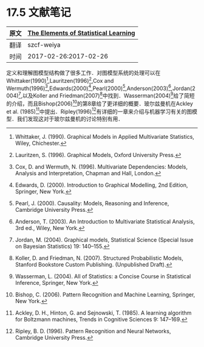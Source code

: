 # 17.5 文献笔记

| 原文   | [The Elements of Statistical Learning](https://web.stanford.edu/~hastie/ElemStatLearn/printings/ESLII_print12.pdf) |
| ---- | ---------------------------------------- |
| 翻译   | szcf-weiya                               |
| 时间   | 2017-02-26:2017-02-26                    |

定义和理解图模型结构做了很多工作．对图模型系统的处理可以在Whittaker(1990)[^1],Lauritzen(1996)[^2],Cox and Wermuth(1996)[^3],Edwards(2000)[^4],Pearl(2000)[^5],Anderson(2003)[^6],Jordan(2004)[^7],以及Koller and Friedman(2007)[^8]中找到．Wasserman(2004)[^9]给了简短的介绍，而且Bishop(2006)[^10]的第8章给了更详细的概要．玻尔兹曼机在Ackley et al. (1985)[^11]中提出．Ripley(1996)[^12]有详细的一章来介绍与机器学习有关的图模型．我们发现这对于玻尔兹曼机的讨论特别有用．

[^1]: Whittaker, J. (1990). Graphical Models in Applied Multivariate Statistics, Wiley, Chichester.
[^2]: Lauritzen, S. (1996). Graphical Models, Oxford University Press.
[^3]: Cox, D. and Wermuth, N. (1996). Multivariate Dependencies: Models,
Analysis and Interpretation, Chapman and Hall, London.
[^4]: Edwards, D. (2000). Introduction to Graphical Modelling, 2nd Edition, Springer, New York.
[^5]: Pearl, J. (2000). Causality: Models, Reasoning and Inference, Cambridge University Press.
[^6]: Anderson, T. (2003). An Introduction to Multivariate Statistical Analysis, 3rd ed., Wiley, New York.
[^7]: Jordan, M. (2004). Graphical models, Statistical Science (Special Issue on Bayesian Statistics) 19: 140–155.
[^8]: Koller, D. and Friedman, N. (2007). Structured Probabilistic Models, Stanford Bookstore Custom Publishing. (Unpublished Draft).
[^9]: Wasserman, L. (2004). All of Statistics: a Concise Course in Statistical Inference, Springer, New York.
[^10]: Bishop, C. (2006). Pattern Recognition and Machine Learning, Springer, New York.
[^11]: Ackley, D. H., Hinton, G. and Sejnowski, T. (1985). A learning algorithm for Boltzmann machines, Trends in Cognitive Sciences 9: 147–169.
[^12]: Ripley, B. D. (1996). Pattern Recognition and Neural Networks, Cambridge University Press.

